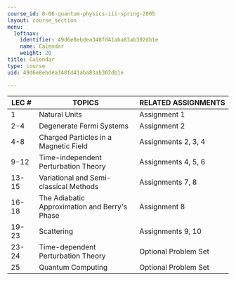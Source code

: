 ```yaml
---
course_id: 8-06-quantum-physics-iii-spring-2005
layout: course_section
menu:
  leftnav:
    identifier: 49d6e8ebdea348fd41aba83ab302db1e
    name: Calendar
    weight: 20
title: Calendar
type: course
uid: 49d6e8ebdea348fd41aba83ab302db1e

---
```


| LEC # | TOPICS | RELATED ASSIGNMENTS |
| --- | --- | --- |
| 1 | Natural Units | Assignment 1 |
| 2-4 | Degenerate Fermi Systems | Assignment 2 |
| 4-8 | Charged Particles in a Magnetic Field | Assignments 2, 3, 4 |
| 9-12 | Time-independent Perturbation Theory | Assignments 4, 5, 6 |
| 13-15 | Variational and Semi-classical Methods | Assignments 7, 8 |
| 16-18 | The Adiabatic Approximation and Berry's Phase | Assignment 8 |
| 19-23 | Scattering | Assignments 9, 10 |
| 23-24 | Time-dependent Perturbation Theory | Optional Problem Set |
| 25 | Quantum Computing | Optional Problem Set